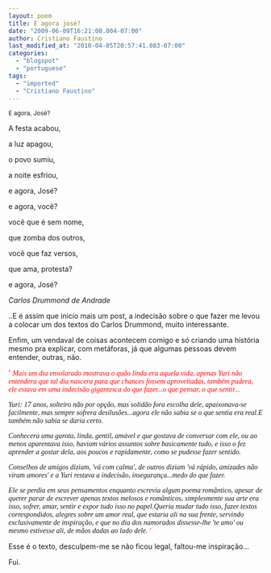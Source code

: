 ```yaml
---
layout: poem
title: E agora josé?
date: "2009-06-09T16:21:00.004-07:00"
author: Cristiano Faustino
last_modified_at: "2010-04-05T20:57:41.083-07:00"
categories:
  - "blogspot"
  - "portuguese"
tags:
  - "imported"
  - "Cristiano Faustino"
---
```


<span style="font-size:85%;">E agora, José?

A festa acabou,

a luz apagou,

o povo sumiu,

a noite esfriou,

e agora, José?

e agora, você?

você que é sem nome,

que zomba dos outros,

você que faz versos,

que ama, protesta?

e agora, José?

<span style="font-style: italic;">Carlos Drummond de Andrade

..E é assim que inicío mais um post, a indecisão sobre o que fazer me levou a colocar um dos textos do Carlos Drummond, muito interessante.

Enfim, um vendaval de coisas acontecem comigo e só criando uma história mesmo pra explicar, com metáforas, já que algumas pessoas devem entender, outras, não.

<span style="color: rgb(255, 0, 0);">' <span style="font-style: italic;font-family:verdana;" >Mais um dia ensolarado mostrava o quão linda era aquela vida, apenas Yuri não entendera que tal dia nascera para que chances fossem aproveitadas, também pudera, ele estava em uma indecisão gigantesca do que fazer...o que pensar, o que sentir...

<span style="font-style: italic;font-family:verdana;" >Yuri: 17 anos, solteiro não por opção, mas solidão fora escolha dele, apaixonava-se facilmente, mas sempre sofrera desilusões...agora ele não sabia se o que sentia era real.E também não sabia se daria certo.

<span style="font-style: italic;font-family:verdana;" >Conhecera uma garota, linda, gentil, amável e que gostava de conversar com ele, ou ao menos aparentava isso, haviam vários assuntos sobre basicamente tudo, e isso o fez aprender a gostar dela, aos poucos e rapidamente, como se pudesse fazer sentido.

<span style="font-style: italic;font-family:verdana;" >Conselhos de amigos diziam, 'vá com calma', de outros diziam 'vá rápido, amizades não viram amores' e a Yuri restava a indecisão, insegurança...medo do que fazer.

<span style="font-style: italic;font-family:verdana;" >Ele se perdia em seus pensamentos enquanto escrevia algum poema romântico, apesar de querer parar de escrever apenas textos melosos e românticos, simplesmente sua arte era isso, sofrer, amar, sentir e expor tudo isso no papel.Queria mudar tudo isso, fazer textos correspondidos, alegres sobre um amor real, que estaria ali na sua frente, servindo exclusivamente de inspiração, e que no dia dos namorados dissesse-lhe 'te amo' ou mesmo estivesse ali, de mãos dadas ao lado dele. <span style="color: rgb(255, 0, 0);">'

Esse é o texto, desculpem-me se não ficou legal, faltou-me inspiração...

Fui.